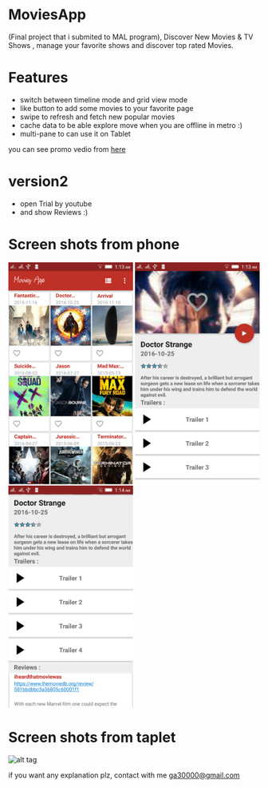 # MoviesApp 
(Final project that i submited to MAL program),
Discover New Movies & TV Shows , manage your favorite shows and discover top rated Movies.

# Features
- switch between timeline mode and grid view mode
- like button to add some movies to your favorite page
- swipe to refresh and fetch new popular movies
- cache data to be able explore move when you are offline in metro :)
- multi-pane to can use it on Tablet 
 
you can see promo vedio from [here](https://youtu.be/QwtkT_obtWY)

# version2
- open Trial by youtube
- and show Reviews :)


# Screen shots from phone
<img src="https://github.com/MostafaAnter/MoviesApp/blob/master/device-2016-11-27-011337.png" alt="" width="250" height="whatever">
<img src="https://github.com/MostafaAnter/MoviesApp/blob/master/device-2016-11-27-011352.png" alt="" width="250" height="whatever">
<img src="https://github.com/MostafaAnter/MoviesApp/blob/master/device-2016-11-27-011405.png" alt="" width="250" height="whatever">

# Screen shots from taplet 
![alt tag](https://github.com/MostafaAnter/MoviesApp/blob/master/device-2016-03-24-011148.png)


if you want any explanation plz, contact with me ga30000@gmail.com

